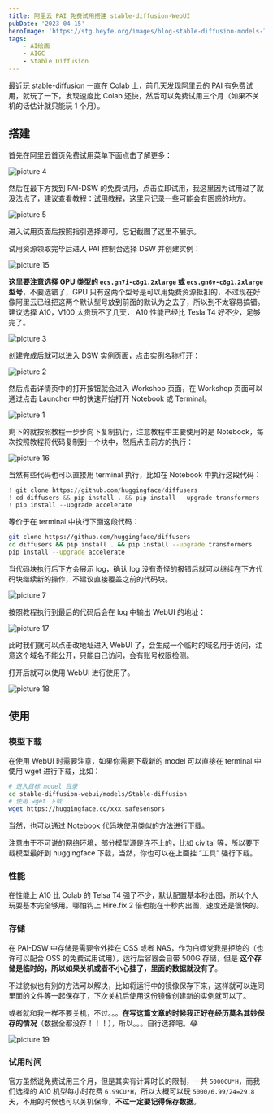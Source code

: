 ```yaml
---
title: 阿里云 PAI 免费试用搭建 stable-diffusion-WebUI
pubDate: '2023-04-15'
heroImage: 'https://stg.heyfe.org/images/blog-stable-diffusion-models-1690811336594.png'
tags:
    - AI绘画
    - AIGC
    - Stable Diffusion
---
```


最近玩 stable-diffusion 一直在 Colab 上，前几天发现阿里云的 PAI 有免费试用，就玩了一下，发现速度比 Colab 还快，然后可以免费试用三个月（如果不关机的话估计就只能玩 1 个月）。

## 搭建

首先在阿里云首页免费试用菜单下面点击了解更多：

![picture 4](https://stg.heyfe.org/images/blog-stable-diffusion-webui-aliyun-1681258434946.png)

然后在最下方找到 PAI-DSW 的免费试用，点击立即试用，我这里因为试用过了就没法点了，建议查看教程：[试用教程](https://help.aliyun.com/document_detail/615220.html?spm=5176.28008736.J_6443120770.16.7f7b3e4dVoCmib&pipCode=learn&goodsId=960469&scm=20140722.M_960469._.V_1)，这里只记录一些可能会有困惑的地方。

![picture 5](https://stg.heyfe.org/images/blog-stable-diffusion-webui-aliyun-1681258443786.png)

进入试用页面后按照指引选择即可，忘记截图了这里不展示。

试用资源领取完毕后进入 PAI 控制台选择 DSW 并创建实例：

![picture 15](https://stg.heyfe.org/images/blog-stable-diffusion-webui-aliyun-1681434481586.png)

**这里要注意选择 GPU 类型的 `ecs.gn7i-c8g1.2xlarge` 或 `ecs.gn6v-c8g1.2xlarge` 型号**，不要选错了，GPU 只有这两个型号是可以用免费资源抵扣的，不过现在好像阿里云已经把这两个默认型号放到前面的默认为之去了，所以到不太容易搞错。建议选择 A10，V100 太贵玩不了几天， A10 性能已经比 Tesla T4 好不少，足够完了。

![picture 3](https://stg.heyfe.org/images/blog-stable-diffusion-webui-aliyun-1681258417850.png)

创建完成后就可以进入 DSW 实例页面，点击实例名称打开：

![picture 2](https://stg.heyfe.org/images/blog-stable-diffusion-webui-aliyun-1681258405748.png)

然后点击详情页中的打开按钮就会进入 Workshop 页面，在 Workshop 页面可以通过点击 Launcher 中的快速开始打开 Notebook 或 Terminal。

![picture 1](https://stg.heyfe.org/images/blog-stable-diffusion-webui-aliyun-1681258396745.png)

剩下的就按照教程一步步向下复制执行，注意教程中主要使用的是 Notebook，每次按照教程将代码复制到一个块中，然后点击前方的执行：

![picture 16](https://stg.heyfe.org/images/blog-stable-diffusion-webui-aliyun-1681478602236.png)

当然有些代码也可以直接用 terminal 执行，比如在 Notebook 中执行这段代码：

```python
! git clone https://github.com/huggingface/diffusers
! cd diffusers && pip install . && pip install --upgrade transformers
! pip install --upgrade accelerate
```

等价于在 terminal 中执行下面这段代码：

```sh
git clone https://github.com/huggingface/diffusers
cd diffusers && pip install . && pip install --upgrade transformers
pip install --upgrade accelerate
```

当代码块执行后下方会展示 log，确认 log 没有奇怪的报错后就可以继续在下方代码块继续新的操作，不建议直接覆盖之前的代码块。

![picture 7](https://stg.heyfe.org/images/blog-stable-diffusion-webui-aliyun-1681259073501.png)

按照教程执行到最后的代码后会在 log 中输出 WebUI 的地址：

![picture 17](https://stg.heyfe.org/images/blog-stable-diffusion-webui-aliyun-1681478861982.png)

此时我们就可以点击改地址进入 WebUI 了，会生成一个临时的域名用于访问，注意这个域名不能公开，只能自己访问，会有账号权限检测。

打开后就可以使用 WebUI 进行使用了。

![picture 18](https://stg.heyfe.org/images/blog-stable-diffusion-webui-aliyun-1681479004485.png)

## 使用

### 模型下载

在使用 WebUI 时需要注意，如果你需要下载新的 model 可以直接在 terminal 中使用 wget 进行下载，比如：

```bash
# 进入目标 model 目录
cd stable-diffusion-webui/models/Stable-diffusion
# 使用 wget 下载
wget https://huggingface.co/xxx.safesensors
```

当然，也可以通过 Notebook 代码块使用类似的方法进行下载。

注意由于不可说的网络环境，部分模型源是连不上的，比如 civitai 等，所以要下载模型最好到 huggingface 下载，当然，你也可以在上面挂 “工具” 强行下载。

### 性能

在性能上 A10 比 Colab 的 Telsa T4 强了不少，默认配置基本秒出图，所以个人玩耍基本完全够用。哪怕钩上 Hire.fix 2 倍也能在十秒内出图，速度还是很快的。

### 存储

在 PAI-DSW 中存储是需要令外挂在 OSS 或者 NAS，作为白嫖党我是拒绝的（也许可以配合 OSS 的免费试用试用），运行后容器会自带 500G 存储，但是 **这个存储是临时的，所以如果关机或者不小心挂了，里面的数据就没有了**。

不过貌似也有别的方法可以解决，比如将运行中的镜像保存下来，这样就可以连同里面的文件等一起保存了，下次关机后使用这份镜像创建新的实例就可以了。

或者就和我一样不要关机，不过。。。**在写这篇文章的时候我正好在经历莫名其妙保存的情况**（数据全都没存！！！），所以。。。自行选择吧。😂

![picture 19](https://stg.heyfe.org/images/blog-stable-diffusion-webui-aliyun-1681480241145.png)

### 试用时间

官方虽然说免费试用三个月，但是其实有计算时长的限制，一共 `5000CU*H`，而我们选择的 A10 机型每小时花费 `6.99CU*H`，所以大概可以玩 `5000/6.99/24=29.8` 天，不用的时候也可以关机保命，**不过一定要记得保存数据**。